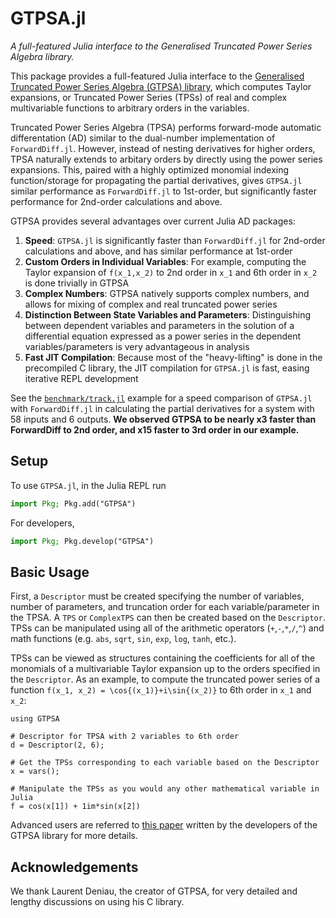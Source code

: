# GTPSA.jl

*A full-featured Julia interface to the Generalised Truncated Power Series Algebra library.*

This package provides a full-featured Julia interface to the [Generalised Truncated Power Series Algebra (GTPSA) library](https://mad.web.cern.ch/mad/releases/madng/html/mad_mod_diffalg.html), which computes Taylor expansions, or Truncated Power Series (TPSs) of real and complex multivariable functions to arbitrary orders in the variables. 

Truncated Power Series Algebra (TPSA) performs forward-mode automatic differentation (AD) similar to the dual-number implementation of `ForwardDiff.jl`. However, instead of nesting derivatives for higher orders, TPSA naturally extends to arbitary orders by directly using the power series expansions. This, paired with a highly optimized monomial indexing function/storage for propagating the partial derivatives, gives `GTPSA.jl` similar performance as `ForwardDiff.jl` to 1st-order, but significantly faster performance for 2nd-order calculations and above.

GTPSA provides several advantages over current Julia AD packages:

1. **Speed**: `GTPSA.jl` is significantly faster than `ForwardDiff.jl` for 2nd-order calculations and above, and has similar performance at 1st-order
2. **Custom Orders in Individual Variables**: For example, computing the Taylor expansion of ``f(x_1,x_2)`` to 2nd order in ``x_1`` and 6th order in ``x_2`` is done trivially in GTPSA
3. **Complex Numbers**: GTPSA natively supports complex numbers, and allows for mixing of complex and real truncated power series
4. **Distinction Between State Variables and Parameters**: Distinguishing between dependent variables and parameters in the solution of a differential equation expressed as a power series in the dependent variables/parameters is very advantageous in analysis
5. **Fast JIT Compilation**: Because most of the "heavy-lifting" is done in the precompiled C library, the JIT compilation for `GTPSA.jl` is fast, easing iterative REPL development

See the [`benchmark/track.jl`](https://github.com/bmad-sim/GTPSA.jl/blob/main/benchmark/track.jl) example for a speed comparison of `GTPSA.jl` with `ForwardDiff.jl` in calculating the partial derivatives for a system with 58 inputs and 6 outputs. **We observed GTPSA to be nearly x3 faster than ForwardDiff to 2nd order, and x15 faster to 3rd order in our example.**

## Setup
To use `GTPSA.jl`, in the Julia REPL run

```julia
import Pkg; Pkg.add("GTPSA")
```

For developers,

```julia
import Pkg; Pkg.develop("GTPSA")
```

## Basic Usage
First, a `Descriptor` must be created specifying the number of variables, number of parameters, and truncation order for each variable/parameter in the TPSA. A `TPS` or `ComplexTPS` can then be created based on the `Descriptor`. TPSs can be manipulated using all of the arithmetic operators (`+`,`-`,`*`,`/`,`^`) and math functions (e.g. `abs`, `sqrt`, `sin`, `exp`, `log`, `tanh`, etc.).

TPSs can be viewed as structures containing the coefficients for all of the monomials of a multivariable Taylor expansion up to the orders specified in the `Descriptor`. As an example, to compute the truncated power series of a function ``f(x_1, x_2) = \cos{(x_1)}+i\sin{(x_2)}`` to 6th order in ``x_1`` and ``x_2``:
```@example
using GTPSA

# Descriptor for TPSA with 2 variables to 6th order
d = Descriptor(2, 6);

# Get the TPSs corresponding to each variable based on the Descriptor
x = vars();

# Manipulate the TPSs as you would any other mathematical variable in Julia
f = cos(x[1]) + 1im*sin(x[2])
```

Advanced users are referred to [this paper](https://inspirehep.net/files/286f2ab60e1e7c372cec485337ab5eb6) written by the developers of the GTPSA library for more details.

## Acknowledgements
We thank Laurent Deniau, the creator of GTPSA, for very detailed and lengthy discussions on using his C library. 
